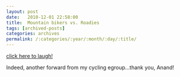 ```yaml
---
layout: post
date:	2010-12-01 22:58:00
title:  Mountain bikers vs. Roadies
tags: [archived-posts]
categories: archives
permalink: /:categories/:year/:month/:day/:title/
---
```

<a href="http://www.bikeradar.com/news/article/humour-tips-for-becoming-a-roadie-14451"> click here to laugh! </a>

Indeed, another forward from my cycling egroup...thank you, Anand!
